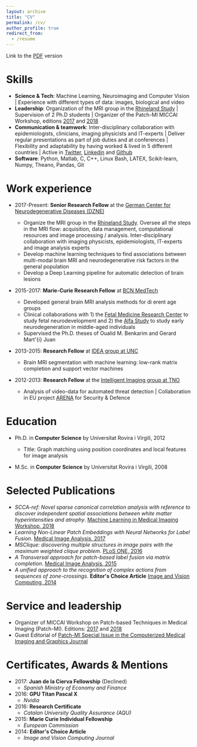 ```yaml
---
layout: archive
title: "CV"
permalink: /cv/
author_profile: true
redirect_from:
  - /resume
---
```


Link to the [PDF](../files/cv_sanroma.pdf) version

Skills
======
* **Science & Tech**: Machine Learning, Neuroimaging and Computer Vision \| Experience with different types of data: images, biological and video
* **Leadership**: Organization of the MRI group in the [Rhineland Study](https://www.rheinland-studie.de/) \| Supervision of 2 Ph.D students \| Organizer of the Patch-MI MICCAI Workshop, editions [2017](https://eventum.upf.edu/7621/detail/patchmi_-3rd-international-workshop-on-patch-based-techniques-in-medical-imaging.html) and [2018](https://www.dzne.de/en/news/events/scientific-events/patchmi/)
* **Communication & teamwork**: Inter-disciplinary collaboration with epidemiologists, clinicians, imaging physicists and IT-experts \| Deliver regular presentations as part of job duties and at conferences \| Flexibility and adaptability by having worked & lived in 5 different countries \| Active in [Twitter](https://twitter.com/gerard_sanroma), [Linkedin](https://www.linkedin.com/in/gsanroma/) and [Github](https://github.com/gsanroma)
* **Software**: Python, Matlab, C, C++, Linux Bash, LATEX, Scikit-learn, Numpy, Theano, Pandas, Git

Work experience
======
* 2017-Present: **Senior Research Fellow** at the [German Center for Neurodegenerative Diseases (DZNE)](https://www.dzne.de/)
  - Organize the MRI group in the [Rhineland Study](https://www.rheinland-studie.de/). Oversee all the steps in the MRI flow: acquisition, data management, computational resources and image processing / analysis. Inter-disciplinary collaboration with imaging physicists, epidemiologists, IT-experts and image analysis experts
  - Develop machine learning techniques to find associations between multi-modal brain MRI and neurodegenerative risk factors in the general population
  - Develop a Deep Learning pipeline for automatic detection of brain lesions
  
* 2015-2017: **Marie-Curie Research Fellow** at [BCN MedTech](https://www.upf.edu/web/bcn-medtech/)
  - Developed general brain MRI analysis methods for di erent age groups
  - Clinical collaborations with 1) the [Fetal Medicine Research Center](http://medicinafetalbarcelona.org/) to study fetal neurodevelopment and 2) the [Alfa Study](https://fpmaragall.org/en/research-alzheimer/alfa-study-against-alzheimer/) to study early neurodegeneration in middle-aged individuals
  - Supervised the Ph.D. theses of Oualid M. Benkarim and Gerard Mart\'{i} Juan
  
* 2013-2015: **Research Fellow** at [IDEA group at UNC](https://www.med.unc.edu/bric/ideagroup/)
  - Brain MRI segmentation with machine learning: low-rank matrix completion and support vector machines

* 2012-2013: **Research Fellow** at the [Intelligent Imaging group at TNO](https://www.tno.nl/en/focus-areas/defence-safety-security/expertise-groups/intelligent-imaging/)
  - Analysis of video-data for automated threat detection \| Collaboration in EU project [ARENA](http://www.arena-fp7.eu/) for Security & Defence

  
Education
======
* Ph.D. in **Computer Science** by Universitat Rovira i Virgili, 2012
  - Title: Graph matching using position coordinates and local features for image analysis

* M.Sc. in **Computer Science** by Universitat Rovira i Virgili, 2008

Selected Publications
======
* *SCCA-ref: Novel sparse canonical correlation analysis with reference to discover independent spatial associations between white matter hyperintensities and atrophy*. [Machine Learning in Medical Imaging Workshop, 2018](https://link.springer.com/book/10.1007/978-3-030-00919-9)
* *Learning Non-Linear Patch Embeddings with Neural Networks for Label Fusion*. [Medical Image Analysis, 2017](https://doi.org/10.1016/j.media.2017.11.013)
* *MSClique: discovering multiple structures in image pairs with the maximum weighted clique problem*. [PLoS ONE, 2016](http://dx.doi.org/10.1371/journal.pone.0145846)
* *A Transversal approach for patch-based label fusion via matrix completion*. [Medical Image Analysis, 2015](http://dx.doi.org/10.1016/j.media.2015.06.002)
* *A unified approach to the recognition of complex actions from sequences of zone-crossings*. **Editor's Choice Article** [Image and Vision Computing, 2014](http://dx.doi.org/10.1016/j.imavis.2014.02.005)


Service and leadership
======
* Organizer of MICCAI Workshop on Patch-based Techniques in Medical Imaging (Patch-MI). Editions: [2017](https://eventum.upf.edu/7621/detail/patchmi_-3rd-international-workshop-on-patch-based-techniques-in-medical-imaging.html) and [2018](https://www.dzne.de/en/news/events/scientific-events/patchmi/)
* Guest Editorial of [Patch-MI Special Issue in the Computerized Medical Imaging and Graphics Journal](https://www.journals.elsevier.com/computerized-medical-imaging-and-graphics/call-for-papers/special-issue-on-patch-based-techniques-in-medical-imaging)

Certificates, Awards & Mentions
======
* 2017: **Juan de la Cierva Fellowship** (Declined)
  - *Spanish Ministry of Economy and Finance*
* 2016: **GPU Titan Pascal X**
  - *Nvidia*
* 2016: **Research Certificate**
  - *Catalan University Quality Assurance (AQU)*
* 2015: **Marie Curie Individual Fellowship**
  - *European Commission*
* 2014: **Editor's Choice Article**
  - *Image and Vision Computing Journal*
